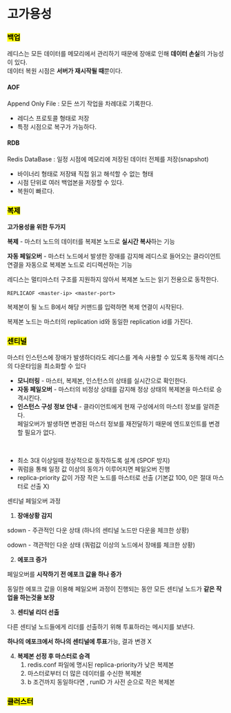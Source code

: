 # 고가용성

### <mark style="background-color:yellow;">백업</mark>

레디스는 모든 데이터를 메모리에서 관리하기 때문에 장애로 인해 **데이터 손실**의 가능성이 있다. \
데이터 복원 시점은 **서버가 재시작될 때**뿐이다. &#x20;

#### AOF

Append Only File : 모든 쓰기 작업을 차례대로 기록한다.&#x20;

* 레디스 프로토콜 형태로 저장
* 특정 시점으로 복구가 가능하다.

#### RDB

Redis DataBase : 일정 시점에 메모리에 저장된 데이터 전체를 저장(snapshot)&#x20;

* 바이너리 형태로 저장돼 직접 읽고 해석할 수 없는 형태
* 시점 단위로 여러 백업본을 저장할 수 있다.
* 복원이 빠르다.



### <mark style="background-color:yellow;">복제</mark>

**고가용성을 위한 두가지**&#x20;

**복제** - 마스터 노드의 데이터를 복제본 노드로 **실시간 복사**하는 기능

**자동 페일오버** - 마스터 노드에서 발생한 장애를 감지해 레디스로 들어오는 클라이언트 연결을 자동으로 복제본 노드로 리디렉션하는 기능



레디스는 멀티마스터 구조를 지원하지 않아서 복제본 노드는 읽기 전용으로 동작한다.

```
REPLICAOF <master-ip> <master-port>
```

복제본이 될 노드 B에서 해당 커맨드를 입력하면 복제 연결이 시작된다.&#x20;

복제본 노드는 마스터의 replication id와 동일한 replication id를 가진다.



### <mark style="background-color:yellow;">센티널</mark>

마스터 인스턴스에 장애가 발생하더라도 레디스를 계속 사용할 수 있도록 동작해 레디스의 다운타임을 최소화할 수 있다

* **모니터링** - 마스터, 복제본, 인스턴스의 상태를 실시간으로 확인한다.
* **자동 페일오버** - 마스터의 비정상 상태를 감지해 정상 상태의 복제본을 마스터로 승격시킨다.
* **인스턴스 구성 정보 안내** - 클라이언트에게 현재 구성에서의 마스터 정보를 알려준다. \
  페일오버가 발생하면 변경된 마스터 정보를 재전달하기 때문에 엔드포인트를 변경할 필요가 없다.

<div align="left"><figure><img src="../../.gitbook/assets/스크린샷 2025-03-16 오후 3.39.12.png" alt=""><figcaption></figcaption></figure></div>

* 최소 3대 이상일때 정상적으로 동작하도록 설계 (SPOF 방지)
* 쿼럼을 통해 일정 값 이상의 동의가 이루어지면 페일오버 진행&#x20;
* replica-priority 값이 가장 작은 노드를 마스터로 선출 (기본값 100, 0은 절대 마스터로 선출 X)&#x20;



센티널 페일오버 과정

1. **장애상황 감지**

sdown - 주관적인 다운 상태 (하나의 센티널 노드만 다운을 체크한 상황)

odown -  객관적인 다운 상태 (쿼럼값 이상의 노드에서 장애를 체크한 상황)

2. **에포크 증가**&#x20;

페일오버를 **시작하기 전 에포크 값을 하나 증가**

동일한 에포크 값을 이용해 페일오버 과정이 진행되는 동안 모든 센티널 노드가 **같은 작업을 하는것을 보장**

3. **센티널 리더 선출**

다른 센티널 노드들에게 리더를 선출하기 위해 투표하라는 메시지를 보낸다.

**하나의 에포크에서 하나의 센티널에 투표**가능, 결과 변경 X

4. **복제본 선정 후 마스터로 승격**
   1. redis.conf 파일에 명시된 replica-priority가 낮은 복제본
   2. 마스터로부터 더 많은 데이터를 수신한 복제본
   3. b 조건까지 동일하다면 , runID 가 사전 순으로 작은 복제본



### <mark style="background-color:yellow;">클러스터</mark>&#x20;















